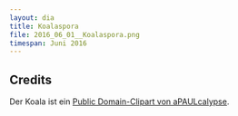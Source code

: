 ```yaml
---
layout: dia
title: Koalaspora
file: 2016_06_01__Koalaspora.png
timespan: Juni 2016
---
```


## Credits

Der Koala ist ein [Public Domain-Clipart von aPAULcalypse](https://openclipart.org/detail/177288/cartoon-koala).

